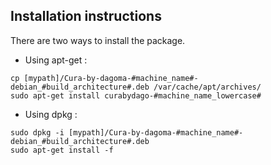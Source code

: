## Installation instructions

There are two ways to install the package.

* Using apt-get :
```
cp [mypath]/Cura-by-dagoma-#machine_name#-debian_#build_architecture#.deb /var/cache/apt/archives/
sudo apt-get install curabydago-#machine_name_lowercase#
```

* Using dpkg :
```
sudo dpkg -i [mypath]/Cura-by-dagoma-#machine_name#-debian_#build_architecture#.deb
sudo apt-get install -f
```
